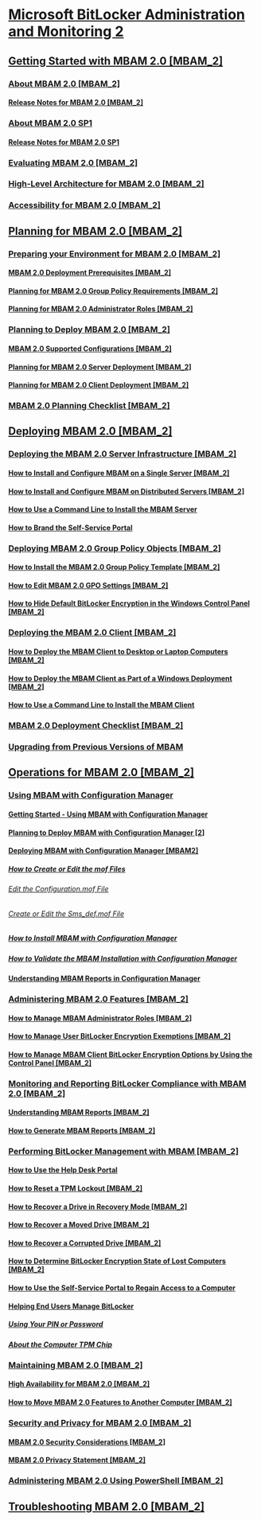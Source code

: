 # [Microsoft BitLocker Administration and Monitoring 2](index.md)
## [Getting Started with MBAM 2.0 [MBAM_2]](getting-started-with-mbam-20-mbam-2.md)
### [About MBAM 2.0 [MBAM_2]](about-mbam-20-mbam-2.md)
#### [Release Notes for MBAM 2.0 [MBAM_2]](release-notes-for-mbam-20-mbam-2.md)
### [About MBAM 2.0 SP1](about-mbam-20-sp1.md)
#### [Release Notes for MBAM 2.0 SP1](release-notes-for-mbam-20-sp1.md)
### [Evaluating MBAM 2.0 [MBAM_2]](evaluating-mbam-20-mbam-2.md)
### [High-Level Architecture for MBAM 2.0 [MBAM_2]](high-level-architecture-for-mbam-20-mbam-2.md)
### [Accessibility for MBAM 2.0 [MBAM_2]](accessibility-for-mbam-20-mbam-2.md)
## [Planning for MBAM 2.0 [MBAM_2]](planning-for-mbam-20-mbam-2.md)
### [Preparing your Environment for MBAM 2.0 [MBAM_2]](preparing-your-environment-for-mbam-20-mbam-2.md)
#### [MBAM 2.0 Deployment Prerequisites [MBAM_2]](mbam-20-deployment-prerequisites-mbam-2.md)
#### [Planning for MBAM 2.0 Group Policy Requirements [MBAM_2]](planning-for-mbam-20-group-policy-requirements-mbam-2.md)
#### [Planning for MBAM 2.0 Administrator Roles [MBAM_2]](planning-for-mbam-20-administrator-roles-mbam-2.md)
### [Planning to Deploy MBAM 2.0 [MBAM_2]](planning-to-deploy-mbam-20-mbam-2.md)
#### [MBAM 2.0 Supported Configurations [MBAM_2]](mbam-20-supported-configurations-mbam-2.md)
#### [Planning for MBAM 2.0 Server Deployment [MBAM_2]](planning-for-mbam-20-server-deployment-mbam-2.md)
#### [Planning for MBAM 2.0 Client Deployment [MBAM_2]](planning-for-mbam-20-client-deployment-mbam-2.md)
### [MBAM 2.0 Planning Checklist [MBAM_2]](mbam-20-planning-checklist-mbam-2.md)
## [Deploying MBAM 2.0 [MBAM_2]](deploying-mbam-20-mbam-2.md)
### [Deploying the MBAM 2.0 Server Infrastructure [MBAM_2]](deploying-the-mbam-20-server-infrastructure-mbam-2.md)
#### [How to Install and Configure MBAM on a Single Server [MBAM_2]](how-to-install-and-configure-mbam-on-a-single-server-mbam-2.md)
#### [How to Install and Configure MBAM on Distributed Servers [MBAM_2]](how-to-install-and-configure-mbam-on-distributed-servers-mbam-2.md)
#### [How to Use a Command Line to Install the MBAM Server](how-to-use-a-command-line-to-install-the-mbam-server.md)
#### [How to Brand the Self-Service Portal](how-to-brand-the-self-service-portal.md)
### [Deploying MBAM 2.0 Group Policy Objects [MBAM_2]](deploying-mbam-20-group-policy-objects-mbam-2.md)
#### [How to Install the MBAM 2.0 Group Policy Template [MBAM_2]](how-to-install-the-mbam-20-group-policy-template-mbam-2.md)
#### [How to Edit MBAM 2.0 GPO Settings [MBAM_2]](how-to-edit-mbam-20-gpo-settings-mbam-2.md)
#### [How to Hide Default BitLocker Encryption in the Windows Control Panel [MBAM_2]](how-to-hide-default-bitlocker-encryption-in-the-windows-control-panel-mbam-2.md)
### [Deploying the MBAM 2.0 Client [MBAM_2]](deploying-the-mbam-20-client-mbam-2.md)
#### [How to Deploy the MBAM Client to Desktop or Laptop Computers [MBAM_2]](how-to-deploy-the-mbam-client-to-desktop-or-laptop-computers-mbam-2.md)
#### [How to Deploy the MBAM Client as Part of a Windows Deployment [MBAM_2]](how-to-deploy-the-mbam-client-as-part-of-a-windows-deployment-mbam-2.md)
#### [How to Use a Command Line to Install the MBAM Client](how-to-use-a-command-line-to-install-the-mbam-client.md)
### [MBAM 2.0 Deployment Checklist [MBAM_2]](mbam-20-deployment-checklist-mbam-2.md)
### [Upgrading from Previous Versions of MBAM](upgrading-from-previous-versions-of-mbam.md)
## [Operations for MBAM 2.0 [MBAM_2]](operations-for-mbam-20-mbam-2.md)
### [Using MBAM with Configuration Manager](using-mbam-with-configuration-manager.md)
#### [Getting Started - Using MBAM with Configuration Manager](getting-started---using-mbam-with-configuration-manager.md)
#### [Planning to Deploy MBAM with Configuration Manager [2]](planning-to-deploy-mbam-with-configuration-manager-2.md)
#### [Deploying MBAM with Configuration Manager [MBAM2]](deploying-mbam-with-configuration-manager-mbam2.md)
##### [How to Create or Edit the mof Files](how-to-create-or-edit-the-mof-files.md)
###### [Edit the Configuration.mof File](edit-the-configurationmof-file.md)
###### [Create or Edit the Sms_def.mof File](create-or-edit-the-sms-defmof-file.md)
##### [How to Install MBAM with Configuration Manager](how-to-install-mbam-with-configuration-manager.md)
##### [How to Validate the MBAM Installation with Configuration Manager](how-to-validate-the-mbam-installation-with-configuration-manager.md)
#### [Understanding MBAM Reports in Configuration Manager](understanding-mbam-reports-in-configuration-manager.md)
### [Administering MBAM 2.0 Features [MBAM_2]](administering-mbam-20-features-mbam-2.md)
#### [How to Manage MBAM Administrator Roles [MBAM_2]](how-to-manage-mbam-administrator-roles-mbam-2.md)
#### [How to Manage User BitLocker Encryption Exemptions [MBAM_2]](how-to-manage-user-bitlocker-encryption-exemptions-mbam-2.md)
#### [How to Manage MBAM Client BitLocker Encryption Options by Using the Control Panel [MBAM_2]](how-to-manage-mbam-client-bitlocker-encryption-options-by-using-the-control-panel-mbam-2.md)
### [Monitoring and Reporting BitLocker Compliance with MBAM 2.0 [MBAM_2]](monitoring-and-reporting-bitlocker-compliance-with-mbam-20-mbam-2.md)
#### [Understanding MBAM Reports [MBAM_2]](understanding-mbam-reports-mbam-2.md)
#### [How to Generate MBAM Reports [MBAM_2]](how-to-generate-mbam-reports-mbam-2.md)
### [Performing BitLocker Management with MBAM [MBAM_2]](performing-bitlocker-management-with-mbam-mbam-2.md)
#### [How to Use the Help Desk Portal](how-to-use-the-help-desk-portal.md)
#### [How to Reset a TPM Lockout [MBAM_2]](how-to-reset-a-tpm-lockout-mbam-2.md)
#### [How to Recover a Drive in Recovery Mode [MBAM_2]](how-to-recover-a-drive-in-recovery-mode-mbam-2.md)
#### [How to Recover a Moved Drive [MBAM_2]](how-to-recover-a-moved-drive-mbam-2.md)
#### [How to Recover a Corrupted Drive [MBAM_2]](how-to-recover-a-corrupted-drive-mbam-2.md)
#### [How to Determine BitLocker Encryption State of Lost Computers [MBAM_2]](how-to-determine-bitlocker-encryption-state-of-lost-computers-mbam-2.md)
#### [How to Use the Self-Service Portal to Regain Access to a Computer](how-to-use-the-self-service-portal-to-regain-access-to-a-computer.md)
#### [Helping End Users Manage BitLocker](helping-end-users-manage-bitlocker.md)
##### [Using Your PIN or Password](using-your-pin-or-password.md)
##### [About the Computer TPM Chip](about-the-computer-tpm-chip.md)
### [Maintaining MBAM 2.0 [MBAM_2]](maintaining-mbam-20-mbam-2.md)
#### [High Availability for MBAM 2.0 [MBAM_2]](high-availability-for-mbam-20-mbam-2.md)
#### [How to Move MBAM 2.0 Features to Another Computer [MBAM_2]](how-to-move-mbam-20-features-to-another-computer-mbam-2.md)
### [Security and Privacy for MBAM 2.0 [MBAM_2]](security-and-privacy-for-mbam-20-mbam-2.md)
#### [MBAM 2.0 Security Considerations [MBAM_2]](mbam-20-security-considerations-mbam-2.md)
#### [MBAM 2.0 Privacy Statement [MBAM_2]](mbam-20-privacy-statement-mbam-2.md)
### [Administering MBAM 2.0 Using PowerShell [MBAM_2]](administering-mbam-20-using-powershell-mbam-2.md)
## [Troubleshooting MBAM 2.0 [MBAM_2]](troubleshooting-mbam-20-mbam-2.md)


